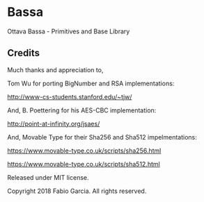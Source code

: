# Bassa
Ottava Bassa - Primitives and Base Library

## Credits
Much thanks and appreciation to,

Tom Wu for porting BigNumber and RSA implementations:

http://www-cs-students.stanford.edu/~tjw/

And, B. Poettering for his AES-CBC implementation:

http://point-at-infinity.org/jsaes/

And, Movable Type for their Sha256 and Sha512 impelmentations:

https://www.movable-type.co.uk/scripts/sha256.html

https://www.movable-type.co.uk/scripts/sha512.html

Released under MIT license.

Copyright 2018 Fabio Garcia.
All rights reserved.
